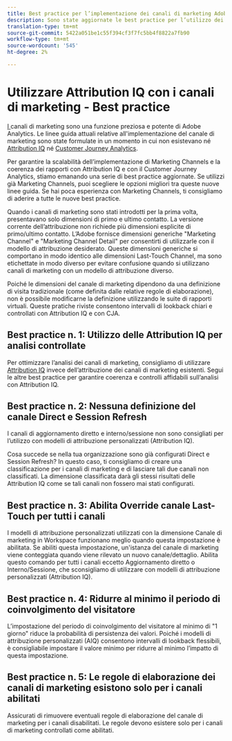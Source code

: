 ```yaml
---
title: Best practice per l’implementazione dei canali di marketing Adobe Analytics
description: Sono state aggiornate le best practice per l’utilizzo dei canali di marketing con Attribution IQ e Customer Journey Analytics
translation-type: tm+mt
source-git-commit: 5422a051be1c55f394cf3f7fc5bb4f8822a7fb90
workflow-type: tm+mt
source-wordcount: '545'
ht-degree: 2%

---
```



# Utilizzare Attribution IQ con i canali di marketing - Best practice

[I ](/help/components/c-marketing-channels/c-getting-started-mchannel.md) canali di marketing sono una funzione preziosa e potente di Adobe Analytics. Le linee guida attuali relative all&#39;implementazione del canale di marketing sono state formulate in un momento in cui non esistevano né [Attribution IQ](https://experienceleague.corp.adobe.com/docs/analytics/analyze/analysis-workspace/attribution/overview.html?lang=en#analysis-workspace) né [Customer Journey Analytics](https://experienceleague.adobe.com/docs/analytics-platform/using/cja-usecases/marketing-channels.html?lang=en#cja-usecases).

Per garantire la scalabilità dell’implementazione di Marketing Channels e la coerenza dei rapporti con Attribution IQ e con il Customer Journey Analytics, stiamo emanando una serie di best practice aggiornate. Se utilizzi già Marketing Channels, puoi scegliere le opzioni migliori tra queste nuove linee guida. Se hai poca esperienza con Marketing Channels, ti consigliamo di aderire a tutte le nuove best practice.

Quando i canali di marketing sono stati introdotti per la prima volta, presentavano solo dimensioni di primo e ultimo contatto. La versione corrente dell’attribuzione non richiede più dimensioni esplicite di primo/ultimo contatto. L’Adobe fornisce dimensioni generiche &quot;Marketing Channel&quot; e &quot;Marketing Channel Detail&quot; per consentirti di utilizzarle con il modello di attribuzione desiderato. Queste dimensioni generiche si comportano in modo identico alle dimensioni Last-Touch Channel, ma sono etichettate in modo diverso per evitare confusione quando si utilizzano canali di marketing con un modello di attribuzione diverso.

Poiché le dimensioni del canale di marketing dipendono da una definizione di visita tradizionale (come definita dalle relative regole di elaborazione), non è possibile modificarne la definizione utilizzando le suite di rapporti virtuali. Queste pratiche riviste consentono intervalli di lookback chiari e controllati con Attribution IQ e con CJA.

## Best practice n. 1: Utilizzo delle Attribution IQ per analisi controllate

Per ottimizzare l’analisi dei canali di marketing, consigliamo di utilizzare [Attribution IQ](https://experienceleague.corp.adobe.com/docs/analytics/analyze/analysis-workspace/attribution/overview.html?lang=en#analysis-workspace) invece dell’attribuzione dei canali di marketing esistenti. Segui le altre best practice per garantire coerenza e controlli affidabili sull’analisi con Attribution IQ.

## Best practice n. 2: Nessuna definizione del canale Direct e Session Refresh

I canali di aggiornamento diretto e interno/sessione non sono consigliati per l’utilizzo con modelli di attribuzione personalizzati (Attribution IQ).

Cosa succede se nella tua organizzazione sono già configurati Direct e Session Refresh? In questo caso, ti consigliamo di creare una classificazione per i canali di marketing e di lasciare tali due canali non classificati. La dimensione classificata darà gli stessi risultati delle Attribution IQ come se tali canali non fossero mai stati configurati.

## Best practice n. 3: Abilita Override canale Last-Touch per tutti i canali

I modelli di attribuzione personalizzati utilizzati con la dimensione Canale di marketing in Workspace funzionano meglio quando questa impostazione è abilitata. Se abiliti questa impostazione, un&#39;istanza del canale di marketing viene conteggiata quando viene rilevato un nuovo canale/dettaglio. Abilita questo comando per tutti i canali eccetto Aggiornamento diretto o Interno/Sessione, che sconsigliamo di utilizzare con modelli di attribuzione personalizzati (Attribution IQ).

## Best practice n. 4: Ridurre al minimo il periodo di coinvolgimento del visitatore

L’impostazione del periodo di coinvolgimento del visitatore al minimo di &quot;1 giorno&quot; riduce la probabilità di persistenza dei valori. Poiché i modelli di attribuzione personalizzati (AIQ) consentono intervalli di lookback flessibili, è consigliabile impostare il valore minimo per ridurre al minimo l’impatto di questa impostazione.

## Best practice n. 5: Le regole di elaborazione dei canali di marketing esistono solo per i canali abilitati

Assicurati di rimuovere eventuali regole di elaborazione del canale di marketing per i canali disabilitati. Le regole devono esistere solo per i canali di marketing controllati come abilitati.
